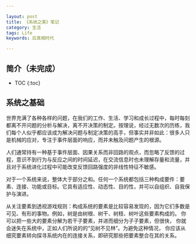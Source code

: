 ```yaml
---

layout: post
title: 《系统之美》笔记
category: 生活
tags: Life
keywords: 后真相时代

---
```


## 简介（未完成）

* TOC
{:toc}

## 系统之基础

世界充满了各种各样的问题，在我们的工作、生活、学习和成长过程中，每时每刻都离不开问题的分析与解决，离不开决策的制定。按理说，经过无数次的历练，我们每个人似乎都应该成为解决问题与制定决策的高手，但事实并非如此：很多人只是机械的应对，专注于事件层面的响应，而并未触及问题产生的根源。


人们通常持有一种基于事件层面、因果关系而非回路的观点，而忽略了反馈的过程，意识不到行为与反应之间的时间延迟，在交流信息时也未理解存量和流量，并且对于系统进化过程中可能改变反馈回路强度的非线性特征不敏感。

对于一个系统来说，整体大于部分之和。任何一个系统都包括三种构成要件：要素、连接、功能或目标。它具有适应性、动态性、目的性，并可以自组织、自我保护与演进。

从关注要素到透视游戏规则：构成系统的要素是比较容易发现的，因为它们多数是可见、有形的事物。例如，树是由树根、树干、树枝、树叶这些要素构成的。 你可以把一些大的要素分解为若干子要素，并进而细分为子子要素，但很快， 你就会迷失在系统中，正如人们所说的的“见树不见林”。为避免这种情况， 你应该从细究要素转向探寻系统内在的连接关系，即研究那些把要素整合在其的关系。